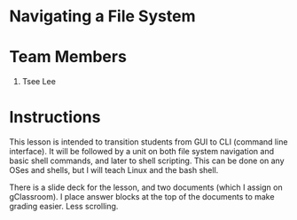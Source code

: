 # Navigating a File System
# Team Members
1. Tsee Lee

# Instructions
This lesson is intended to transition students from GUI to CLI (command line interface).
It will be followed by a unit on both file system navigation and basic shell commands,
and later to shell scripting. This can be done on any OSes and shells,
but I will teach Linux and the bash shell.

There is a slide deck for the lesson, and two documents (which I assign on gClassroom).
I place answer blocks at the top of the documents to make grading easier. Less scrolling.
<!-- Add the text content of your lesson/unit plan to this file.
Add any extra files and source code to this repository.
Make sure to provide any instructions needed to run the code. -->
